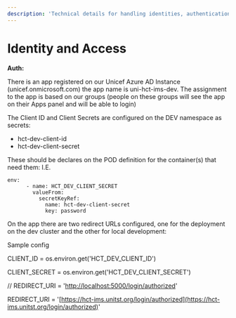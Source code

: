```yaml
---
description: 'Technical details for handling identities, authentication and authorization'
---
```


# Identity and Access

**Auth:**

There is an app registered on our Unicef Azure AD Instance \(unicef.onmicrosoft.com\) the app name is uni-hct-ims-dev. The assignment to the app is based on our groups \(people on these groups will see the app on their Apps panel and will be able to login\)

The Client ID and Client Secrets are configured on the DEV namespace as secrets:

* hct-dev-client-id
* hct-dev-client-secret 

These should be declares on the POD definition for the container\(s\) that need them: I.E.

```text
env:
      - name: HCT_DEV_CLIENT_SECRET
        valueFrom:
          secretKeyRef:
            name: hct-dev-client-secret
            key: password
```

On the app there are two redirect URLs configured, one for the deployment on the dev cluster and the other for local development:

Sample config 

CLIENT\_ID = os.environ.get\('HCT\_DEV\_CLIENT\_ID'\) 

CLIENT\_SECRET = os.environ.get\('HCT\_DEV\_CLIENT\_SECRET'\) 

// REDIRECT\_URI = '[http://localhost:5000/login/authorized](http://localhost:5000/login/authorized)' 

REDIRECT\_URI = '[https://hct-ims.unitst.org/login/authorized](https://hct-ims.unitst.org/login/authorized)'

